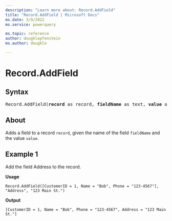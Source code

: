 ```yaml
---
description: "Learn more about: Record.AddField"
title: "Record.AddField | Microsoft Docs"
ms.date: 3/9/2022
ms.service: powerquery

ms.topic: reference
author: dougklopfenstein
ms.author: dougklo

---
```

# Record.AddField

## Syntax

<pre>
Record.AddField(<b>record</b> as record, <b>fieldName</b> as text, <b>value</b> as any, optional <b>delayed</b> as nullable logical) as record
</pre>
  
## About

Adds a field to a record `record`, given the name of the field `fieldName` and the value `value`.

## Example 1

Add the field Address to the record.

**Usage**

```powerquery-m
Record.AddField([CustomerID = 1, Name = "Bob", Phone = "123-4567"], "Address", "123 Main St.")
```

**Output**

`[CustomerID = 1, Name = "Bob", Phone = "123-4567", Address = "123 Main St."]`
